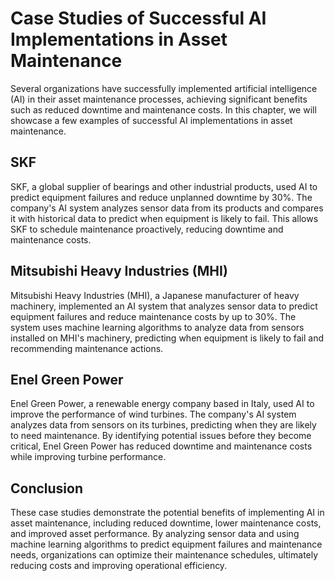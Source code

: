 Case Studies of Successful AI Implementations in Asset Maintenance
===================================================================================================================================

Several organizations have successfully implemented artificial intelligence (AI) in their asset maintenance processes, achieving significant benefits such as reduced downtime and maintenance costs. In this chapter, we will showcase a few examples of successful AI implementations in asset maintenance.

SKF
---

SKF, a global supplier of bearings and other industrial products, used AI to predict equipment failures and reduce unplanned downtime by 30%. The company's AI system analyzes sensor data from its products and compares it with historical data to predict when equipment is likely to fail. This allows SKF to schedule maintenance proactively, reducing downtime and maintenance costs.

Mitsubishi Heavy Industries (MHI)
---------------------------------

Mitsubishi Heavy Industries (MHI), a Japanese manufacturer of heavy machinery, implemented an AI system that analyzes sensor data to predict equipment failures and reduce maintenance costs by up to 30%. The system uses machine learning algorithms to analyze data from sensors installed on MHI's machinery, predicting when equipment is likely to fail and recommending maintenance actions.

Enel Green Power
----------------

Enel Green Power, a renewable energy company based in Italy, used AI to improve the performance of wind turbines. The company's AI system analyzes data from sensors on its turbines, predicting when they are likely to need maintenance. By identifying potential issues before they become critical, Enel Green Power has reduced downtime and maintenance costs while improving turbine performance.

Conclusion
----------

These case studies demonstrate the potential benefits of implementing AI in asset maintenance, including reduced downtime, lower maintenance costs, and improved asset performance. By analyzing sensor data and using machine learning algorithms to predict equipment failures and maintenance needs, organizations can optimize their maintenance schedules, ultimately reducing costs and improving operational efficiency.
